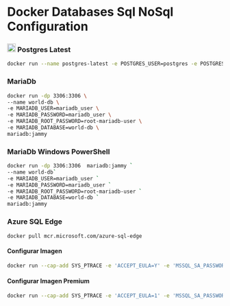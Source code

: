 # Docker Databases Sql NoSql Configuration

### <img src="https://user-images.githubusercontent.com/55373948/236650481-980cb882-e257-4590-ad0a-3ee13c907dd9.png" alt="PostgresSql" width="20" height="20"> Postgres Latest  
```sh
docker run --name postgres-latest -e POSTGRES_USER=postgres -e POSTGRES_PASSWORD=postgres -dp 5432:5432 postgres 
```
### MariaDb
```sh
docker run -dp 3306:3306 \
--name world-db \
-e MARIADB_USER=mariadb_user \
-e MARIADB_PASSWORD=mariadb_user \
-e MARIADB_ROOT_PASSWORD=root-mariadb-user \
-e MARIADB_DATABASE=world-db \
mariadb:jammy
```

### MariaDb Windows PowerShell
```sh
docker run -dp 3306:3306  mariadb:jammy `
--name world-db`
-e MARIADB_USER=mariadb_user `
-e MARIADB_PASSWORD=mariadb_user `
-e MARIADB_ROOT_PASSWORD=root-mariadb-user `
-e MARIADB_DATABASE=world-db `
mariadb:jammy
```

### Azure SQL Edge
```
docker pull mcr.microsoft.com/azure-sql-edge
```


#### Configurar Imagen
```sh
docker run --cap-add SYS_PTRACE -e 'ACCEPT_EULA=Y' -e 'MSSQL_SA_PASSWORD=MY_STRONG_Password10!' -p 1433:1433 --name azuresqledge -d mcr.microsoft.com/azure-sql-edge
```
#### Configurar Imagen Premium
```sh
docker run --cap-add SYS_PTRACE -e 'ACCEPT_EULA=1' -e 'MSSQL_SA_PASSWORD=MY_STRONG_Password10!' -e 'MSSQL_PID=Premium' -p 1433:1433 --name azuresqledge -d mcr.microsoft.com/azure-sql-edge
```

